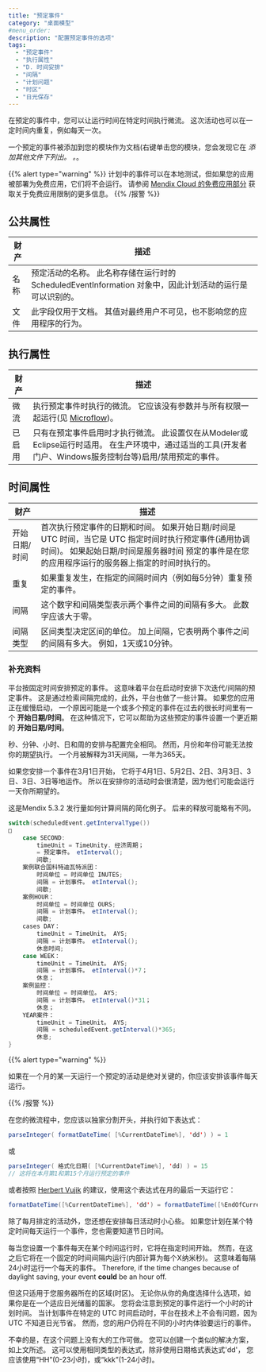 ```yaml
---
title: "预定事件"
category: "桌面模型"
#menu_order:
description: "配置预定事件的选项"
tags:
  - "预定事件"
  - "执行属性"
  - "D. 时间安排"
  - "间隔"
  - "计划问题"
  - "时区"
  - "日光保存"
---
```



在预定的事件中，您可以让运行时间在特定时间执行微流。 这次活动也可以在一定时间内重复，例如每天一次。

一个预定的事件被添加到您的模块作为文档(右键单击您的模块，您会发现它在 *添加其他文件下列出。 。*。

{{% alert type="warning" %}}
计划中的事件可以在本地测试，但如果您的应用被部署为免费应用，它们将不会运行。 请参阅 [Mendix Cloud 的免费应用部分](/developerportal/deploy/mendix-cloud-deploy#free-app) 获取关于免费应用限制的更多信息。
{{% /报警 %}}

## 公共属性

| 财产 | 描述                                                                |
| -- | ----------------------------------------------------------------- |
| 名称 | 预定活动的名称。 此名称存储在运行时的ScheduledEventInformation 对象中，因此计划活动的运行是可以识别的。 |
| 文件 | 此字段仅用于文档。 其值对最终用户不可见，也不影响您的应用程序的行为。                               |

## 执行属性

| 财产  | 描述                                                                                          |
| --- | ------------------------------------------------------------------------------------------- |
| 微流  | 执行预定事件时执行的微流。 它应该没有参数并与所有权限一起运行(见 [Microflow](microflow))。                                  |
| 已启用 | 只有在预定事件启用时才执行微流。 此设置仅在从Modeler或Eclipse运行时适用。 在生产环境中，通过适当的工具(开发者门户、Windows服务控制台等)启用/禁用预定的事件。 |

## 时间属性

| 财产      | 描述                                                                                                            |
| ------- | ------------------------------------------------------------------------------------------------------------- |
| 开始日期/时间 | 首次执行预定事件的日期和时间。 如果开始日期/时间是 UTC 时间，当它是 UTC 指定时间时执行预定事件(通用协调时间)。 如果起始日期/时间是服务器时间 预定的事件是在您的应用程序运行的服务器上指定的时间时执行的。 |
| 重复      | 如果重复发生，在指定的间隔时间内（例如每5分钟）重复预定的事件。                                                                              |
| 间隔      | 这个数字和间隔类型表示两个事件之间的间隔有多大。 此数字应该大于零。                                                                            |
| 间隔类型    | 区间类型决定区间的单位。 加上间隔，它表明两个事件之间的间隔有多大。 例如，1天或10分钟。                                                                |

### 补充资料

平台按固定时间安排预定的事件。 这意味着平台在启动时安排下次迭代/间隔的预定事件。 这是通过检索间隔完成的，此外，平台也做了一些计算。 如果您的应用正在缓慢启动， 一个原因可能是一个或多个预定的事件在过去的很长时间里有一个 **开始日期/时间**。 在这种情况下，它可以帮助为这些预定的事件设置一个更近期的 **开始日期/时间**。

秒、分钟、小时、日和周的安排与配置完全相同。 然而，月份和年份可能无法按你的期望执行。 一个月被解释为31天间隔，一年为365天。

如果您安排一个事件在3月1日开始， 它将于4月1日、5月2日、2日、3月3日、3日、3日、3日等地运作。 所以在安排你的活动时会很清楚，因为他们可能会运行一天你所期望的。

这是Mendix 5.3.2 发行量如何计算间隔的简化例子。 后来的释放可能略有不同。

```java
switch(scheduledEvent.getIntervalType())
□
    case SECOND:
        timeUnit = TimeUnity. 经济周期；
        = 预定事件。 etInterval();
        间歇;
    案例联合国科特迪瓦特派团：
        时间单位 = 时间单位 INUTES;
        间隔 = 计划事件。 etInterval();
        间歇;
    案例HOUR：
        时间单位 = 时间单位 OURS;
        间隔 = 计划事件。 etInterval();
        间歇;
    cases DAY：
        timeUnit = TimeUnit。 AYS;
        间隔 = 计划事件。 etInterval();
        休息时间;
    case WEEK：
        timeUnit = TimeUnit。 AYS;
        间隔 = 计划事件。 etInterval()*7；
        休息；
    案例监控：
        时间单位 = 时间单位。 AYS;
        间隔 = 计划事件。 etInterval()*31；
        休息；
    YEAR案件：
        timeUnit = TimeUnit。 AYS;
        间隔 = scheduledEvent.getInterval()*365;
        休息;
}
```

{{% alert type="warning" %}}

如果在一个月的某一天运行一个预定的活动是绝对关键的，你应该安排该事件每天运行。

{{% /报警 %}}

在您的微流程中，您应该以独家分割开头，并执行如下表达式：

```java
parseInteger( formatDateTime( [%CurrentDateTime%], 'dd') ) = 1
```

或

```java
parseInteger( 格式化日期( [%CurrentDateTime%], 'dd) ) = 15
// 这将在本月第1和第15个月运行预定的事件
```

或者按照 [Herbert Vujik](https://mxforum.mendix.com/questions/6934/How-are-monthly-Scheduled-Events-planned#10518) 的建议，使用这个表达式在月的最后一天运行它：

```java
formatDateTime([%CurrentDateTime%], 'dd') = formatDateTime([%EndOfCurrentMonth%], 'dd') 
```

除了每月排定的活动外，您还想在安排每日活动时小心些。 如果您计划在某个特定时间每天运行一个事件，您也需要知道节日时间。

每当您设置一个事件每天在某个时间运行时，它将在指定时间开始。 然而，在这之后它将在一个固定的时间间隔内运行(内部计算为每个X纳米秒)。 这意味着每隔24小时运行一个每天的事件。 Therefore, if the time changes because of daylight saving, your event **could** be an hour off.

但这只适用于您服务器所在的区域(时区)。 无论你从你的角度选择什么选项，如果你是在一个适应日光储蓄的国家。 您将会注意到预定的事件运行一个小时的计划时间。 当计划事件在特定的 UTC 时间启动时，平台在技术上不会有问题，因为UTC 不知道日光节省。 然而，您的用户仍将在不同的小时内体验要运行的事件。

不幸的是，在这个问题上没有大的工作可做。 您可以创建一个类似的解决方案，如上文所述。 这可以使用相同类型的表达式，除非使用日期格式表达式'dd'， 您应该使用“HH”(0-23小时)，或“kkk”(1-24小时)。
